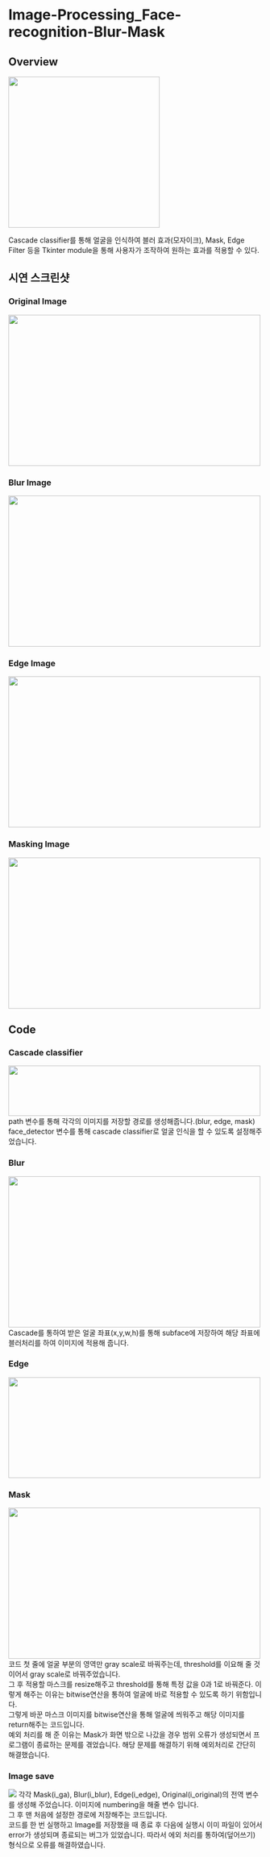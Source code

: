 # Image-Processing_Face-recognition-Blur-Mask

## Overview

<img src = 'https://user-images.githubusercontent.com/77375223/125083734-b6071100-e103-11eb-93ac-f9122e15e268.jpg' height = 300>

Cascade classifier를 통해 얼굴을 인식하여 블러 효과(모자이크), Mask, Edge Filter 등을
Tkinter module을 통해 사용자가 조작하여 원하는 효과를 적용할 수 있다.

## 시연 스크린샷

### Original Image
<img src = 'https://user-images.githubusercontent.com/77375223/125084848-ec915b80-e104-11eb-923c-188884e0a6b6.JPG' width = 500 height = 300>

### Blur Image
<img src = 'https://user-images.githubusercontent.com/77375223/125084858-eef3b580-e104-11eb-8488-6781854dc2a8.JPG' width = 500 height = 300>

### Edge Image
<img src = 'https://user-images.githubusercontent.com/77375223/125084870-f1560f80-e104-11eb-8a6f-679039f15fd0.JPG' width = 500 height = 300>

### Masking Image
<img src = 'https://user-images.githubusercontent.com/77375223/125084876-f31fd300-e104-11eb-8247-eefe926ef803.JPG' width = 500 height = 300>

## Code

### Cascade classifier
<img src = 'https://user-images.githubusercontent.com/77375223/125095630-5a428500-e10f-11eb-8bb7-39c3ea079ae6.JPG' width = 500 height = 100>
path 변수를 통해 각각의 이미지를 저장할 경로를 생성해줍니다.(blur, edge, mask) <br>
face_detector 변수를 통해 cascade classifier로 얼굴 인식을 할 수 있도록 설정해주었습니다. <br>

### Blur
<img src = 'https://user-images.githubusercontent.com/77375223/125087449-74786500-e107-11eb-8393-77ef913a5c03.JPG' width = 500 height = 300>
Cascade를 통하여 받은 얼굴 좌표(x,y,w,h)를 통해 subface에 저장하여 해당 좌표에 블러처리를 하여 이미지에 적용해 줍니다.

### Edge
<img src = 'https://user-images.githubusercontent.com/77375223/125087465-780bec00-e107-11eb-8994-67c64fb10557.JPG' width = 500 height = 200>

### Mask
<img src = 'https://user-images.githubusercontent.com/77375223/125087478-79d5af80-e107-11eb-81d1-e81e1966b668.JPG' width = 500 height = 300>
코드 첫 줄에 얼굴 부분의 영역만 gray scale로 바꿔주는데, threshold를 이요해 줄 것이어서 gray scale로 바꿔주었습니다. <br>
그 후 적용할 마스크를 resize해주고 threshold를 통해 특정 값을 0과 1로 바꿔준다. 이렇게 해주는 이유는 bitwise연산을 통하여 얼굴에 바로 적용할 수 있도록 하기 위함입니다. <br>
그렇게 바꾼 마스크 이미지를 bitwise연산을 통해 얼굴에 씌워주고 해당 이미지를 return해주는 코드입니다. <br>
예외 처리를 해 준 이유는 Mask가 화면 밖으로 나갔을 경우 범위 오류가 생성되면서 프로그램이 종료하는 문제를 겪었습니다. 해당 문제를 해결하기 위해 예외처리로 간단히 해결했습니다. <br>

### Image save
<img src = 'https://user-images.githubusercontent.com/77375223/125096295-f8364f80-e10f-11eb-9a0c-d83afdfe7366.JPG'>
각각 Mask(i_ga), Blur(i_blur), Edge(i_edge), Original(i_original)의 전역 변수를 생성해 주었습니다. 이미지에 numbering을 해줄 변수 입니다. <br>
그 후 맨 처음에 설정한 경로에 저장해주는 코드입니다. <br>
코드를 한 번 실행하고 Image를 저장했을 때 종료 후 다음에 실행시 이미 파일이 있어서 error가 생성되며 종료되는 버그가 있었습니다. 따라서 에외 처리를 통하여(덮어쓰기) 형식으로 오류를 해결하였습니다.
